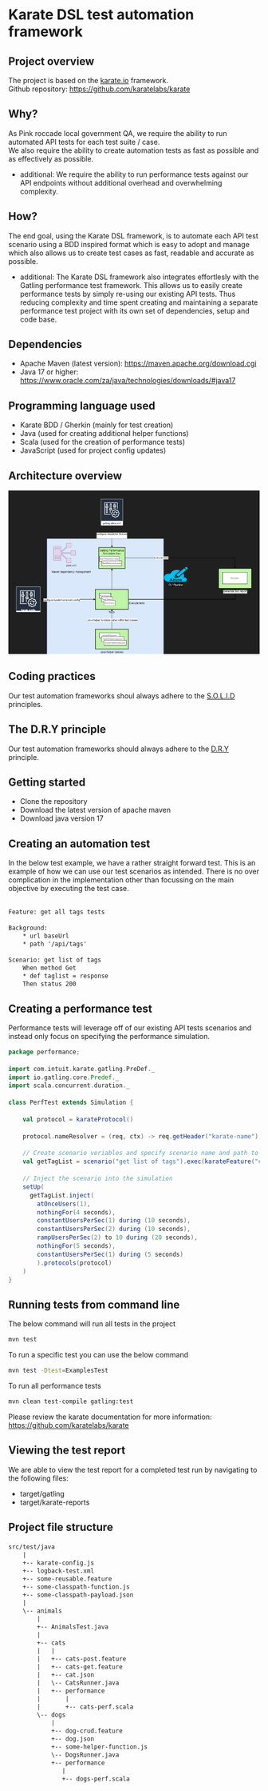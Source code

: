 # Karate DSL test automation framework

## Project overview
The project is based on the [karate.io](https://www.karatelabs.io) framework. \
Github repository: https://github.com/karatelabs/karate

## Why?
As Pink roccade local government QA, we require the ability to run automated API tests for each test suite / case. \
We also require the ability to create automation tests as fast as possible and as effectively as possible.

- additional:
We require the ability to run performance tests against our API endpoints without additional overhead and overwhelming complexity.

## How?
The end goal, using the Karate DSL framework, is to automate each API test scenario using a BDD inspired format which is easy to adopt and manage which also allows us to create test cases as fast, readable and accurate as possible.

- additional:
The Karate DSL framework also integrates effortlesly with the Gatling performance test framework. This allows us to easily create performance tests by simply re-using our existing API tests. Thus reducing complexity and time spent creating and maintaining a separate performance test project with its own set of dependencies, setup and code base.

## Dependencies
- Apache Maven (latest version): https://maven.apache.org/download.cgi
- Java 17 or higher: https://www.oracle.com/za/java/technologies/downloads/#java17

## Programming language used
- Karate BDD / Gherkin (mainly for test creation)
- Java (used for creating additional helper functions)
- Scala (used for the creation of performance tests)
- JavaScript (used for project config updates)

## Architecture overview

![alt text](readme-resources/karateapiarch.png)

## Coding practices

Our test automation frameworks shoul always adhere to the [S.O.L.I.D](https://www.digitalocean.com/community/conceptual-articles/s-o-l-i-d-the-first-five-principles-of-object-oriented-design) principles.

## The D.R.Y principle

Our test automation frameworks should always adhere to the [D.R.Y](https://thevaluable.dev/dry-principle-cost-benefit-example/) principle.

## Getting started
- Clone the repository
- Download the latest version of apache maven
- Download java version 17

## Creating an automation test

In the below test example, we have a rather straight forward test. This is an example of how we can use our test scenarios as intended. There is no over complication in the implementation other than focussing on the main objective by executing the test case.

``` gherkin

Feature: get all tags tests

Background:
    * url baseUrl
    * path '/api/tags'

Scenario: get list of tags
    When method Get
    * def taglist = response
    Then status 200

```

## Creating a performance test
Performance tests will leverage off of our existing API tests scenarios and instead only focus on specifying the performance simulation.

``` scala
package performance;

import com.intuit.karate.gatling.PreDef._
import io.gatling.core.Predef._
import scala.concurrent.duration._

class PerfTest extends Simulation {

    val protocol = karateProtocol()

    protocol.nameResolver = (req, ctx) -> req.getHeader("karate-name");

    // Create scenario veriables and specify scenario name and path to feature file
    val getTagList = scenario("get list of tags").exec(karateFeature("classpath:examples/performance/getTags.feature"))

    // Inject the scenario into the simulation
    setUp(
      getTagList.inject(
        atOnceUsers(1),
        nothingFor(4 seconds),
        constantUsersPerSec(1) during (10 seconds),
        constantUsersPerSec(2) during (10 seconds),
        rampUsersPerSec(2) to 10 during (20 seconds),
        nothingFor(5 seconds),
        constantUsersPerSec(1) during (5 seconds)
        ).protocols(protocol)
    )
}
```

## Running tests from command line
The below command will run all tests in the project
``` bash
mvn test
```

To run a specific test you can use the below command
``` bash
mvn test -Dtest=ExamplesTest
```

To run all performance tests
``` bash
mvn clean test-compile gatling:test
```

Please review the karate documentation for more information: https://github.com/karatelabs/karate

## Viewing the test report

We are able to view the test report for a completed test run by navigating to the following files:

- target/gatling
- target/karate-reports

## Project file structure

```
src/test/java
    |
    +-- karate-config.js
    +-- logback-test.xml
    +-- some-reusable.feature
    +-- some-classpath-function.js
    +-- some-classpath-payload.json
    |
    \-- animals
        |
        +-- AnimalsTest.java
        |
        +-- cats
        |   |
        |   +-- cats-post.feature
        |   +-- cats-get.feature
        |   +-- cat.json
        |   \-- CatsRunner.java
        |   +-- performance
        |       |
        |       +-- cats-perf.scala 
        \-- dogs
            |
            +-- dog-crud.feature
            +-- dog.json
            +-- some-helper-function.js
            \-- DogsRunner.java
            +-- performance
               |
               +-- dogs-perf.scala 
```
